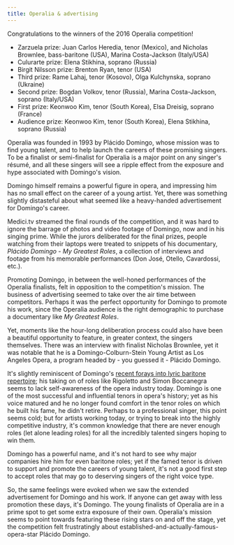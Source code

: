```yaml
---
title: Operalia & advertising
---
```


Congratulations to the winners of the 2016 Operalia competition!

- Zarzuela prize: Juan Carlos Heredia, tenor (Mexico), and Nicholas Brownlee, bass-baritone (USA), Marina Costa-Jackson (Italy/USA)
- Culurarte prize: Elena Stikhina, soprano (Russia)
- Birgit Nilsson prize: Brenton Ryan, tenor (USA)
- Third prize: Rame Lahaj, tenor (Kosovo), Olga Kulchynska, soprano (Ukraine)
- Second prize: Bogdan Volkov, tenor (Russia), Marina Costa-Jackson, soprano (Italy/USA)
- First prize: Keonwoo Kim, tenor (South Korea), Elsa Dreisig, soprano (France)
- Audience prize: Keonwoo Kim, tenor (South Korea), Elena Stikhina, soprano (Russia)

Operalia was founded in 1993 by Plácido Domingo, whose mission was to find young talent, and to help launch the careers of these promising singers. To be a finalist or semi-finalist for Operalia is a major point on any singer's résumé, and all these singers will see a ripple effect from the exposure and hype associated with Domingo's vision.

Domingo himself remains a powerful figure in opera, and impressing him has no small effect on the career of a young artist. Yet, there was something slightly distasteful about what seemed like a heavy-handed advertisement for Domingo's career.

Medici.tv streamed the final rounds of the competition, and it was hard to ignore the barrage of photos and video footage of Domingo, now and in his singing prime. While the jurors deliberated for the final prizes, people watching from their laptops were treated to snippets of his documentary, *Plácido Domingo - My Greatest Roles*, a collection of interviews and footage from his memorable performances (Don José, Otello, Cavardossi, etc.).

Promoting Domingo, in between the well-honed performances of the Operalia finalists, felt in opposition to the competition's mission. The business of advertising seemed to take over the air time between competitors. Perhaps it was the perfect opportunity for Domingo to promote his work, since the Operalia audience is the right demographic to purchase a documentary like *My Greatest Roles*. 

Yet, moments like the hour-long deliberation process could also have been a beautiful opportunity to feature, in greater context, the singers themselves. There was an interview with finalist Nicholas Brownlee, yet it was notable that he is a Domingo-Colburn-Stein Young Artist as Los Angeles Opera, a program headed by - you guessed it - Plácido Domingo.

It's slightly reminiscent of Domingo's [recent forays into lyric baritone repertoire](/placido-baritones-ripple/); his taking on of roles like Rigoletto and Simon Boccanegra seems to lack self-awareness of the opera industry today. Domingo is one of the most successful and influential tenors in opera's history; yet as his voice matured and he no longer found comfort in the tenor roles on which he built his fame, he didn't retire. Perhaps to a professional singer, this point seems cold; but for artists working today, or trying to break into the highly competitive industry, it's common knowledge that there are never enough roles (let alone leading roles) for all the incredibly talented singers hoping to win them.

Domingo has a powerful name, and it's not hard to see why major companies hire him for even baritone roles; yet if the famed tenor is driven to support and promote the careers of young talent, it's not a good first step to accept roles that may go to deserving singers of the right voice type.

So, the same feelings were evoked when we saw the extended advertisement for Domingo and his work. If anyone can get away with less promotion these days, it's Domingo. The young finalists of Operalia are in a prime spot to get some extra exposure of their own. Operalia's mission seems to point towards featuring these rising stars on and off the stage, yet the competition felt frustratingly about established-and-actually-famous-opera-star Plácido Domingo.
